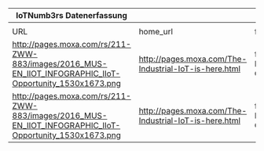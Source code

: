|IoTNumb3rs Datenerfassung|||||||||||
| ---- | ---- | ---- | ---- | ---- | ---- | ---- | ---- | ---- | ---- | ---- |
||||||||||||
|URL|home_url|filename|device_class|device_count|market_class|market_volume|prognosis_year|publication_year|authorship_class|Dropbox folder|
|http://pages.moxa.com/rs/211-ZWW-883/images/2016_MUS-EN_IIOT_INFOGRAPHIC_IIoT-Opportunity_1530x1673.png|http://pages.moxa.com/The-Industrial-IoT-is-here.html|file9_2016_MUS-EN_IIOT_INFOGRAPHIC_IIoT-Opportunity_1530x1673.png|Industrial IoT|16000000000|||2020|unkonwn|blogger|JinlinHolic/20181123-0000|
|http://pages.moxa.com/rs/211-ZWW-883/images/2016_MUS-EN_IIOT_INFOGRAPHIC_IIoT-Opportunity_1530x1673.png|http://pages.moxa.com/The-Industrial-IoT-is-here.html|file9_2016_MUS-EN_IIOT_INFOGRAPHIC_IIoT-Opportunity_1530x1673.png|||value|79300000000|2020|unkonwn|blogger||
